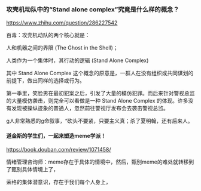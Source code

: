 ### 攻壳机动队中的“Stand alone complex”究竟是什么样的概念？
https://www.zhihu.com/question/286227542

百毒：攻壳机动队的两个核心就是：

人和机器之间的界限 (The Ghost in the Shell)；

人类作为一个集体时，其行动的逻辑 (Stand Alone Complex)

其中 Stand Alone Complex 这个概念的原意是，一群人在没有组织或共同谋划的前提下，做出同样的选择或行为。

第一季里，笑脸男在最初犯案之后，引发了大量的模仿犯罪。而后来针对警视总监的大量模仿袭击，则完全可以看做是一种 Stand Alone Complex 的体现。许多没有发现被操纵迹象的普通人，忽然前往警视厅发布会去袭击警视总监。

g人非常熟悉的g命叙事，“砍头不要紧，只要主义真；杀了夏明翰，还有后来人。

#### 道金斯的学生们，一起来塑造meme学派！
https://book.douban.com/review/1071458/

情绪管理咨询师：meme存在于具体的情境中，然后，甄别meme的难处就转移到了甄别具体情境上了，

荣格的集体潜意识，存在于我们每个人身上，
